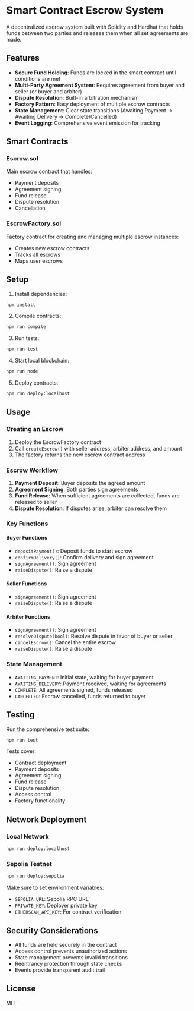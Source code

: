 # Smart Contract Escrow System

A decentralized escrow system built with Solidity and Hardhat that holds funds between two parties and releases them when all set agreements are made.

## Features

- **Secure Fund Holding**: Funds are locked in the smart contract until conditions are met
- **Multi-Party Agreement System**: Requires agreement from buyer and seller (or buyer and arbiter)
- **Dispute Resolution**: Built-in arbitration mechanism
- **Factory Pattern**: Easy deployment of multiple escrow contracts
- **State Management**: Clear state transitions (Awaiting Payment → Awaiting Delivery → Complete/Cancelled)
- **Event Logging**: Comprehensive event emission for tracking

## Smart Contracts

### Escrow.sol
Main escrow contract that handles:
- Payment deposits
- Agreement signing
- Fund release
- Dispute resolution
- Cancellation

### EscrowFactory.sol
Factory contract for creating and managing multiple escrow instances:
- Creates new escrow contracts
- Tracks all escrows
- Maps user escrows

## Setup

1. Install dependencies:
```bash
npm install
```

2. Compile contracts:
```bash
npm run compile
```

3. Run tests:
```bash
npm run test
```

4. Start local blockchain:
```bash
npm run node
```

5. Deploy contracts:
```bash
npm run deploy:localhost
```

## Usage

### Creating an Escrow

1. Deploy the EscrowFactory contract
2. Call `createEscrow()` with seller address, arbiter address, and amount
3. The factory returns the new escrow contract address

### Escrow Workflow

1. **Payment Deposit**: Buyer deposits the agreed amount
2. **Agreement Signing**: Both parties sign agreements
3. **Fund Release**: When sufficient agreements are collected, funds are released to seller
4. **Dispute Resolution**: If disputes arise, arbiter can resolve them

### Key Functions

#### Buyer Functions
- `depositPayment()`: Deposit funds to start escrow
- `confirmDelivery()`: Confirm delivery and sign agreement
- `signAgreement()`: Sign agreement
- `raiseDispute()`: Raise a dispute

#### Seller Functions
- `signAgreement()`: Sign agreement
- `raiseDispute()`: Raise a dispute

#### Arbiter Functions
- `signAgreement()`: Sign agreement
- `resolveDispute(bool)`: Resolve dispute in favor of buyer or seller
- `cancelEscrow()`: Cancel the entire escrow
- `raiseDispute()`: Raise a dispute

### State Management

- `AWAITING_PAYMENT`: Initial state, waiting for buyer payment
- `AWAITING_DELIVERY`: Payment received, waiting for agreements
- `COMPLETE`: All agreements signed, funds released
- `CANCELLED`: Escrow cancelled, funds returned to buyer

## Testing

Run the comprehensive test suite:
```bash
npm run test
```

Tests cover:
- Contract deployment
- Payment deposits
- Agreement signing
- Fund release
- Dispute resolution
- Access control
- Factory functionality

## Network Deployment

### Local Network
```bash
npm run deploy:localhost
```

### Sepolia Testnet
```bash
npm run deploy:sepolia
```

Make sure to set environment variables:
- `SEPOLIA_URL`: Sepolia RPC URL
- `PRIVATE_KEY`: Deployer private key
- `ETHERSCAN_API_KEY`: For contract verification

## Security Considerations

- All funds are held securely in the contract
- Access control prevents unauthorized actions
- State management prevents invalid transitions
- Reentrancy protection through state checks
- Events provide transparent audit trail

## License

MIT